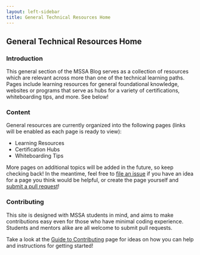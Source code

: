 ```yaml
---
layout: left-sidebar
title: General Technical Resources Home
---
```


## General Technical Resources Home

### Introduction

This general section of the MSSA Blog serves as a collection of resources which are relevant across more than one of the technical learning paths.  Pages include learning resources for general foundational knowledge, websites or programs that serve as hubs for a variety of certifications, whiteboarding tips, and more.  See below!

### Content

General resources are currently organized into the following pages (links will be enabled as each page is ready to view):

* Learning Resources
* Certification Hubs
* Whiteboarding Tips

More pages on additional topics will be added in the future, so keep checking back!  In the meantime, feel free to [file an issue](https://github.com/mssablog/mssablog.github.io/issues) if you have an idea for a page you think would be helpful, or create the page yourself and [submit a pull request](/contributing.html)!

### Contributing

This site is designed with MSSA students in mind, and aims to make contributions easy even for those who have minimal coding experience.  Students and mentors alike are all welcome to submit pull requests.

Take a look at the [Guide to Contributing](/contributing.html) page for ideas on how you can help and instructions for getting started!
